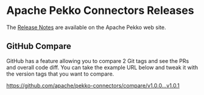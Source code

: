 # Apache Pekko Connectors Releases

The [Release Notes](https://pekko.apache.org/docs/pekko-connectors/current/release-notes/index.html) are available on the Apache Pekko web site.

## GitHub Compare

GitHub has a feature allowing you to compare 2 Git tags and see the PRs and overall code diff. You can take the example URL below and tweak it with the version tags that you want to compare.

https://github.com/apache/pekko-connectors/compare/v1.0.0...v1.0.1
